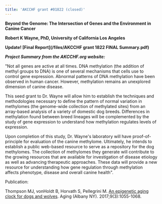 ```yaml
---
title: 'AKCCHF grant #01822 (closed)'
---
```

**Beyond the Genome: The Intersection of Genes and the Environment in
Canine Cancer**

**Robert K Wayne, PhD, University of California Los Angeles**

**Update! \[Final Report](/files/AKCCHF grant 1822 FINAL Summary.pdf)**

_**Project Summary from the AKCCHF.org website:**_

"Not all genes are active at all times. DNA methylation (the addition of
methyl groups to DNA) is one of several mechanisms that cells use to
control gene expression. Abnormal patterns of DNA methylation have been
observed in human cancer. However, methylation remains an unexplored
dimension of canine disease.

This seed grant to Dr. Wayne will allow him to establish the techniques
and methodologies necessary to define the pattern of normal variation in
methylomes (the genome-wide collection of methylated sites) from an
array-based analysis of a variety of domestic dog breeds. Differences in
methylation found between breed lineages will be complemented by the
study of gene expression to understand how methylation regulates levels
of expression.

Upon completion of this study, Dr. Wayne's laboratory will have
proof-of-principle for evaluation of the canine methylome. Ultimately,
he intends to establish a public web-based resource to serve as a
repository for the dog methylomes. The collection of methylomes they
generate will contribute to the growing resources that are available for
investigation of disease etiology as well as advancing therapeutic
approaches. These data will provide a new resource for understanding how
gene regulation through methylation affects phenotype, disease and
overall canine health".

Publication:

Thompson MJ, vonHoldt B, Horvath S, Pellegrini M. [An epigenetic aging clock for dogs and wolves](https://www.ncbi.nlm.nih.gov/pmc/articles/PMC5391218/). Aging (Albany NY). 2017;9(3):1055-1068.
